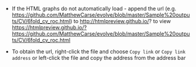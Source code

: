 - If the HTML graphs do not automatically load - append the url (e.g. https://github.com/MatthewCarse/evolve/blob/master/Sample%20outputs/CV/6fold_cv_roc.html) to http://htmlpreview.github.io/? to view
https://htmlpreview.github.io/?https://github.com/MatthewCarse/evolve/blob/master/Sample%20outputs/CV/6fold_cv_roc.html

- To obtain the url, right-click the file and choose `Copy link` or `Copy link address` or left-click the file and copy the address from the address bar
